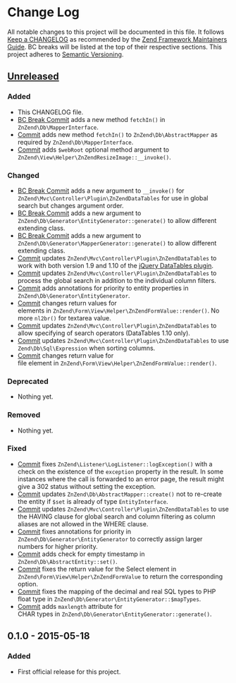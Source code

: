# Change Log
All notable changes to this project will be documented in this file.
It follows [Keep a CHANGELOG](http://keepachangelog.com/) as recommended by the
[Zend Framework Maintainers Guide](https://github.com/zendframework/maintainers/blob/master/MAINTAINERS.md).
BC breaks will be listed at the top of their respective sections.
This project adheres to [Semantic Versioning](http://semver.org/).

## [Unreleased][unreleased]
### Added
- This CHANGELOG file.
- [BC Break Commit](https://github.com/zionsg/ZnZend/commit/9b7c6746742852d1c4eac725ce769b4b09a6e8d9) adds a new method `fetchIn()` in `ZnZend\Db\MapperInterface`.
- [Commit](https://github.com/zionsg/ZnZend/commit/ca5d3ff23f6fe1b444f23dd1333e908e746432f2) adds new method `fetchIn()` to `ZnZend\Db\AbstractMapper` as required by `ZnZend\Db\MapperInterface`.
- [Commit](https://github.com/zionsg/ZnZend/commit/b3dcdcc4a76928b32f0f4876467bc4ccfc006683) adds `$webRoot` optional method 
  argument to `ZnZend\View\Helper\ZnZendResizeImage::__invoke()`.

### Changed
- [BC Break Commit](https://github.com/zionsg/ZnZend/commit/e3d66d9d290f4aaca54e422e3b2d11c33d41dbf0) adds a new argument
  to `__invoke()` for `ZnZend\Mvc\Controller\Plugin\ZnZendDataTables` for use in global search but changes argument order.
- [BC Break Commit](https://github.com/zionsg/ZnZend/commit/ad538b5dd5c5bf85db2961380d5a097fa1779086) adds a new argument to
  `ZnZend\Db\Generator\EntityGenerator::generate()` to allow different extending class.
- [BC Break Commit](https://github.com/zionsg/ZnZend/commit/329d251b6af09fc8e12c79ff4cabe939c360acf1) adds a new argument to
  `ZnZend\Db\Generator\MapperGenerator::generate()` to allow different extending class.
- [Commit](https://github.com/zionsg/ZnZend/commit/c1e01417e68550e3cc748e87ef0c71095fc6bbfe) updates
  `ZnZend\Mvc\Controller\Plugin\ZnZendDataTables` to work with both version 1.9 and 1.10 of the
  [jQuery DataTables plugin](http://datatables.net/).
- [Commit](https://github.com/zionsg/ZnZend/commit/4726c6ea7fe77f9e8b06392a6c6987ff688810bb) updates
  `ZnZend\Mvc\Controller\Plugin\ZnZendDataTables` to process the global search in addition to the
  individual column filters.
- [Commit](https://github.com/zionsg/ZnZend/commit/9ed55f40d30e736bba4e53bd91402be7a83844da) adds
  annotations for priority to entity properties in `ZnZend\Db\Generator\EntityGenerator`.
- [Commit](https://github.com/zionsg/ZnZend/commit/837031becb37eacda6df9452b025958447c2ecc1) changes return values for  
  elements in `ZnZend\Form\View\Helper\ZnZendFormValue::render()`. No more `nl2br()` for textarea value.
- [Commit](https://github.com/zionsg/ZnZend/commit/32c24edc9da9fd9e0e8e0bee497e66a7f6c18c65) updates
  `ZnZend\Mvc\Controller\Plugin\ZnZendDataTables` to allow specifying of search operators (DataTables 1.10 only).
- [Commit](https://github.com/zionsg/ZnZend/commit/789fb150dad1844e128cb098f44ac76b1bf289cd) updates
  `ZnZend\Mvc\Controller\Plugin\ZnZendDataTables` to use `Zend\Db\Sql\Expression` when sorting columns.
- [Commit](https://github.com/zionsg/ZnZend/commit/87830fc48ba413934eaa1361f4bf601f578d5747) changes return value for  
  file element in `ZnZend\Form\View\Helper\ZnZendFormValue::render()`.

### Deprecated
- Nothing yet.

### Removed
- Nothing yet.

### Fixed
- [Commit](https://github.com/zionsg/ZnZend/commit/ec6b932aa18fafcf5428a1a3bd8df0231b4a44d2) fixes
  `ZnZend\Listener\LogListener::logException()` with a check on the existence of the `exception` property in the result.
  In some instances where the call is forwarded to an error page, the result might give a 302 status without setting
  the exception.
- [Commit](https://github.com/zionsg/ZnZend/commit/137907adaeef4df21a49c303e587f16ca2f34003) updates
  `ZnZend\Db\AbstractMapper::create()` not to re-create the entity if `$set` is already of type `EntityInterface`.
- [Commit](https://github.com/zionsg/ZnZend/commit/b2b0d694fedc806f5bb829f761cbfcc7838fb803) updates
  `ZnZend\Mvc\Controller\Plugin\ZnZendDataTables` to use the HAVING clause for global search and column filtering as column aliases are not allowed in the WHERE clause.
- [Commit](https://github.com/zionsg/ZnZend/commit/4183045083b08dc434c140bc6990b18b74abce02) fixes
  annotations for priority in `ZnZend\Db\Generator\EntityGenerator` to correctly assign larger numbers for higher priority.
- [Commit](https://github.com/zionsg/ZnZend/commit/dfbc4ad71aabe30b7e42ba554fc4c20d63731c3a) adds check for empty timestamp
  in `ZnZend\Db\AbstractEntity::set()`.
- [Commit](https://github.com/zionsg/ZnZend/commit/56919088d16ff624b9552bb8344c890f3de0fc55) fixes the return value for the 
  Select element in `ZnZend\Form\View\Helper\ZnZendFormValue` to return the corresponding option.
- [Commit](https://github.com/zionsg/ZnZend/commit/94a00aa3d1b69f0c9a0c23899a62cc666bcb7dea) fixes the mapping of the decimal
  and real SQL types to PHP float type in `ZnZend\Db\Generator\EntityGenerator::$mapTypes`.
- [Commit](https://github.com/zionsg/ZnZend/commit/b0e9b9b73a7a1b52f480feb33da54d3a961f8528) adds `maxlength` attribute for  
  CHAR types in `ZnZend\Db\Generator\EntityGenerator::generate()`.

## 0.1.0 - 2015-05-18
### Added
- First official release for this project.

[unreleased]: https://github.com/zionsg/ZnZend/compare/master...develop
